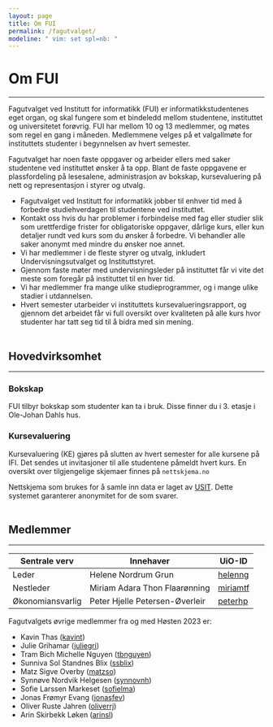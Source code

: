 ```yaml
---
layout: page
title: Om FUI
permalink: /fagutvalget/
modeline: " vim: set spl=nb: "
---
```


# Om FUI

---

Fagutvalget  ved Institutt for informatikk (FUI) er informatikkstudentenes eget
organ, og skal fungere som et bindeledd mellom studentene, instituttet og
universitetet forøvrig. FUI har mellom 10 og 13 medlemmer, og møtes som regel
en gang i måneden. Medlemmene velges på et valgallmøte for instituttets
studenter i begynnelsen av hvert semester.

Fagutvalget har noen faste oppgaver og arbeider ellers med saker studentene ved
instituttet ønsker å ta opp. Blant de faste oppgavene er plassfordeling på
lesesalene, administrasjon av bokskap, kursevaluering på nett og representasjon
i styrer og utvalg.

- Fagutvalget ved Institutt for informatikk jobber til enhver tid med
  å forbedre studiehverdagen til studentene ved instituttet.
- Kontakt oss hvis du har problemer i forbindelse med fag eller studier slik
  som urettferdige frister for obligatoriske oppgaver, dårlige kurs, eller kun
  detaljer rundt ved kurs som du ønsker å forbedre. Vi behandler alle saker
  anonymt med mindre du ønsker noe annet.
- Vi har medlemmer i de fleste styrer og utvalg, inkludert
  Undervisningsutvalget og Instituttstyret.
- Gjennom faste møter med undervisningsleder på instituttet får vi vite det
  meste som foregår på instituttet til en hver tid.
- Vi har medlemmer fra mange ulike studieprogrammer, og i mange ulike stadier
  i utdannelsen.
- Hvert semester utarbeider vi instituttets kursevalueringsrapport, og gjennom
  det arbeidet får vi full oversikt over kvaliteten på alle kurs hvor studenter
  har tatt seg tid til å bidra med sin mening.
<br><br>

## Hovedvirksomhet

---

### Bokskap
FUI tilbyr bokskap som studenter kan ta i bruk. Disse finner du i 3. etasje i
Ole-Johan Dahls hus.

### Kursevaluering
Kursevaluering (KE) gjøres på slutten av hvert semester for alle kursene på
IFI. Det sendes ut invitasjoner til alle studentene påmeldt hvert kurs. En
oversikt over tilgjengelige skjemaer finnes på `nettskjema.no`

Nettskjema som brukes for å samle inn data er laget av
[USIT](http://usit.uio.no/). Dette systemet garanterer anonymitet for de som
svarer.
<br><br>

## Medlemmer

---

<table class="table">
  <thead>
    <tr>
      <th scope="col">Sentrale verv</th>
      <th scope="col">Innehaver</th>
      <th scope="col">UiO-ID</th>
    </tr>
  </thead>
  <tbody>
    <tr>
      <td>Leder</td>
      <td>Helene Nordrum Grun</td>
      <td><a href="https://www.mn.uio.no/?vrtx=person-view&uid=helenng">helenng</a></td>
    </tr>
    <tr>
      <td>Nestleder</td>
       <td>Miriam Adara Thon Flaarønning</td>
      <td><a href="https://www.mn.uio.no/ifi/?vrtx=person-view&uid=miriamtf">miriamtf</a></td>
    </tr>
    <tr>
      <td>Økonomiansvarlig</td>
       <td>Peter Hjelle Petersen-Øverleir</td>
      <td><a href="https://www.mn.uio.no/ifi/?vrtx=person-view&uid=peterhp">peterhp</a></td>
    </tr>
  </tbody>
</table>

Fagutvalgets øvrige medlemmer fra og med Høsten 2023 er:

* Kavin Thas ([kavint](https://www.mn.uio.no/ifi/?vrtx=person-view&uid=kavint))
* Julie Grihamar ([juliegri](https://www.mn.uio.no/ifi/?vrtx=person-view&uid=juliegri))
* Tram Bich Michelle Nguyen ([tbnguyen](https://www.mn.uio.no/ifi/?vrtx=person-view&uid=tbnguyen))
* Sunniva Sol Standnes Blix ([ssblix](https://www.mn.uio.no/ifi/?vrtx=person-view&uid=ssblix))
* Matz Sigve Overby ([matzso](https://www.mn.uio.no/ifi/?vrtx=person-view&uid=matzso))
* Synnøve Nordvik Helgesen ([synnovnh](https://www.mn.uio.no/ifi/?vrtx=person-view&uid=synnovnh))
* Sofie Larssen Markeset ([sofielma](https://www.mn.uio.no/ifi/?vrtx=person-view&uid=sofielma))
* Jonas Frømyr Evang ([jonasfev](https://www.mn.uio.no/ifi/?vrtx=person-view&uid=jonasfev))
* Oliver Ruste Jahren ([oliverrj](https://www.mn.uio.no/ifi/?vrtx=person-view&uid=oliverrj))
* Arin Skirbekk Løken ([arinsl](https://www.mn.uio.no/ifi/?vrtx=person-view&uid=arinsl))

